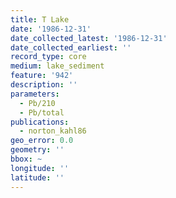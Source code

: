 ```yaml
---
title: T Lake
date: '1986-12-31'
date_collected_latest: '1986-12-31'
date_collected_earliest: ''
record_type: core
medium: lake_sediment
feature: '942'
description: ''
parameters:
  - Pb/210
  - Pb/total
publications:
  - norton_kahl86
geo_error: 0.0
geometry: ''
bbox: ~
longitude: ''
latitude: ''
---
```

